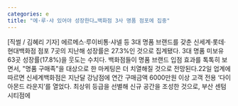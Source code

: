 ```yaml
---
categories: e
title: "에·루·샤 있어야 성장한다…백화점 3사 명품 점포에 집중"
---
```

[직썰 / 김혜리 기자] 에르메스·루이비통·샤넬 등 3대 명품 브랜드를 갖춘 신세계·롯데·현대백화점 점포 7곳의 지난해 성장률은 27.3%인 것으로 집계됐다. 3대 명품 미보유 63곳 성장률(17.8%)을 웃도는 수치다. 백화점들이 명품 브랜드 입점 효과를 톡톡히 보면서, "명품 구매족"을 대상으로 한 마케팅은 더 치열해질 것으로 전망된다.22일 업계에 따르면 신세계백화점은 지난달 강남점에 연간 구매금액 6000만원 이상 고객 전용 ‘다이아몬드 라운지’를 열었다. 최상위 등급을 선별해 신규 공간을 조성한 것으로, 부산 센텀시티점에
